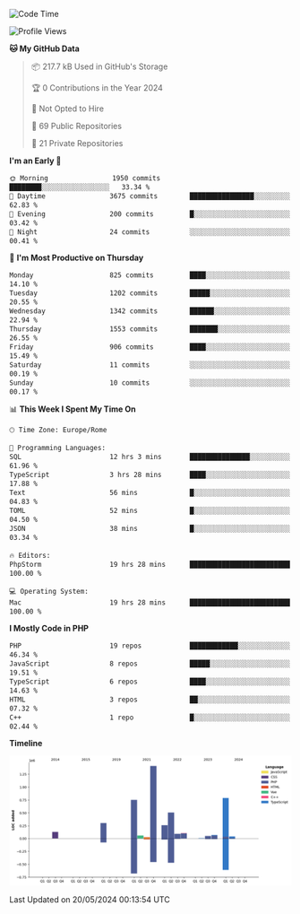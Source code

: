 <!--START_SECTION:waka-->
![Code Time](http://img.shields.io/badge/Code%20Time-5%2C058%20hrs%2058%20mins-blue)

![Profile Views](http://img.shields.io/badge/Profile%20Views-0-blue)

**🐱 My GitHub Data** 

> 📦 217.7 kB Used in GitHub's Storage 
 > 
> 🏆 0 Contributions in the Year 2024
 > 
> 🚫 Not Opted to Hire
 > 
> 📜 69 Public Repositories 
 > 
> 🔑 21 Private Repositories 
 > 
**I'm an Early 🐤** 

```text
🌞 Morning                1950 commits        ████████░░░░░░░░░░░░░░░░░   33.34 % 
🌆 Daytime                3675 commits        ████████████████░░░░░░░░░   62.83 % 
🌃 Evening                200 commits         █░░░░░░░░░░░░░░░░░░░░░░░░   03.42 % 
🌙 Night                  24 commits          ░░░░░░░░░░░░░░░░░░░░░░░░░   00.41 % 
```
📅 **I'm Most Productive on Thursday** 

```text
Monday                   825 commits         ████░░░░░░░░░░░░░░░░░░░░░   14.10 % 
Tuesday                  1202 commits        █████░░░░░░░░░░░░░░░░░░░░   20.55 % 
Wednesday                1342 commits        ██████░░░░░░░░░░░░░░░░░░░   22.94 % 
Thursday                 1553 commits        ███████░░░░░░░░░░░░░░░░░░   26.55 % 
Friday                   906 commits         ████░░░░░░░░░░░░░░░░░░░░░   15.49 % 
Saturday                 11 commits          ░░░░░░░░░░░░░░░░░░░░░░░░░   00.19 % 
Sunday                   10 commits          ░░░░░░░░░░░░░░░░░░░░░░░░░   00.17 % 
```


📊 **This Week I Spent My Time On** 

```text
🕑︎ Time Zone: Europe/Rome

💬 Programming Languages: 
SQL                      12 hrs 3 mins       ███████████████░░░░░░░░░░   61.96 % 
TypeScript               3 hrs 28 mins       ████░░░░░░░░░░░░░░░░░░░░░   17.88 % 
Text                     56 mins             █░░░░░░░░░░░░░░░░░░░░░░░░   04.83 % 
TOML                     52 mins             █░░░░░░░░░░░░░░░░░░░░░░░░   04.50 % 
JSON                     38 mins             █░░░░░░░░░░░░░░░░░░░░░░░░   03.34 % 

🔥 Editors: 
PhpStorm                 19 hrs 28 mins      █████████████████████████   100.00 % 

💻 Operating System: 
Mac                      19 hrs 28 mins      █████████████████████████   100.00 % 
```

**I Mostly Code in PHP** 

```text
PHP                      19 repos            ████████████░░░░░░░░░░░░░   46.34 % 
JavaScript               8 repos             █████░░░░░░░░░░░░░░░░░░░░   19.51 % 
TypeScript               6 repos             ████░░░░░░░░░░░░░░░░░░░░░   14.63 % 
HTML                     3 repos             ██░░░░░░░░░░░░░░░░░░░░░░░   07.32 % 
C++                      1 repo              █░░░░░░░░░░░░░░░░░░░░░░░░   02.44 % 
```



**Timeline**

![Lines of Code chart](https://raw.githubusercontent.com/frnwtr/frnwtr/main/assets/bar_graph.png)


 Last Updated on 20/05/2024 00:13:54 UTC
<!--END_SECTION:waka-->